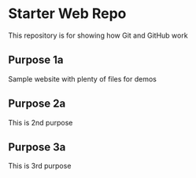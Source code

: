 # Starter Web Repo

This repository is for showing how Git and GitHub work

## Purpose 1a

Sample website with plenty of files for demos

## Purpose 2a

This is 2nd purpose

## Purpose 3a

This is 3rd purpose
